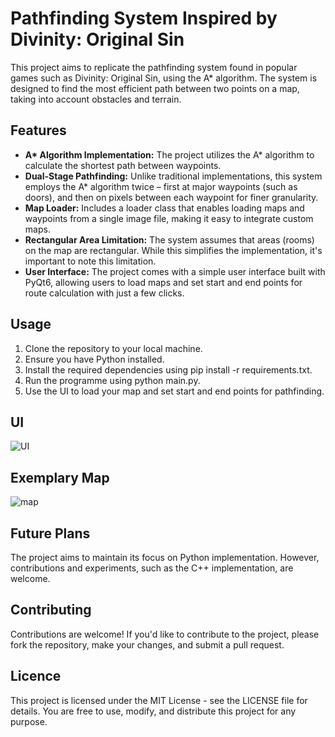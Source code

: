 # Pathfinding System Inspired by Divinity: Original Sin
This project aims to replicate the pathfinding system found in popular games such as Divinity: Original Sin, using the A* algorithm. The system is designed to find the most efficient path between two points on a map, taking into account obstacles and terrain.

## Features
- __A* Algorithm Implementation:__ The project utilizes the A* algorithm to calculate the shortest path between waypoints.
- __Dual-Stage Pathfinding:__ Unlike traditional implementations, this system employs the A* algorithm twice – first at major waypoints (such as doors), and then on pixels between each waypoint for finer granularity.
- __Map Loader:__ Includes a loader class that enables loading maps and waypoints from a single image file, making it easy to integrate custom maps.
- __Rectangular Area Limitation:__ The system assumes that areas (rooms) on the map are rectangular. While this simplifies the implementation, it's important to note this limitation.
- __User Interface:__ The project comes with a simple user interface built with PyQt6, allowing users to load maps and set start and end points for route calculation with just a few clicks.

## Usage
1. Clone the repository to your local machine.
2. Ensure you have Python installed.
3. Install the required dependencies using pip install -r requirements.txt.
4. Run the programme using python main.py.
5. Use the UI to load your map and set start and end points for pathfinding.

## UI
![UI](https://github.com/MarmotyMarmot/Pathfinding-System-Inspired-by-Divinity-Original-Sin/assets/45321229/e27ead99-e03d-4f2d-9b7e-eefbc0a6b888)


## Exemplary Map
![map](https://github.com/MarmotyMarmot/Pathfinding-System-Inspired-by-Divinity-Original-Sin/assets/45321229/c8271283-a65b-416c-bafd-eed19df321c8)


## Future Plans
The project aims to maintain its focus on Python implementation. However, contributions and experiments, such as the C++ implementation, are welcome.

## Contributing
Contributions are welcome! If you'd like to contribute to the project, please fork the repository, make your changes, and submit a pull request.

## Licence
This project is licensed under the MIT License - see the LICENSE file for details. You are free to use, modify, and distribute this project for any purpose.
